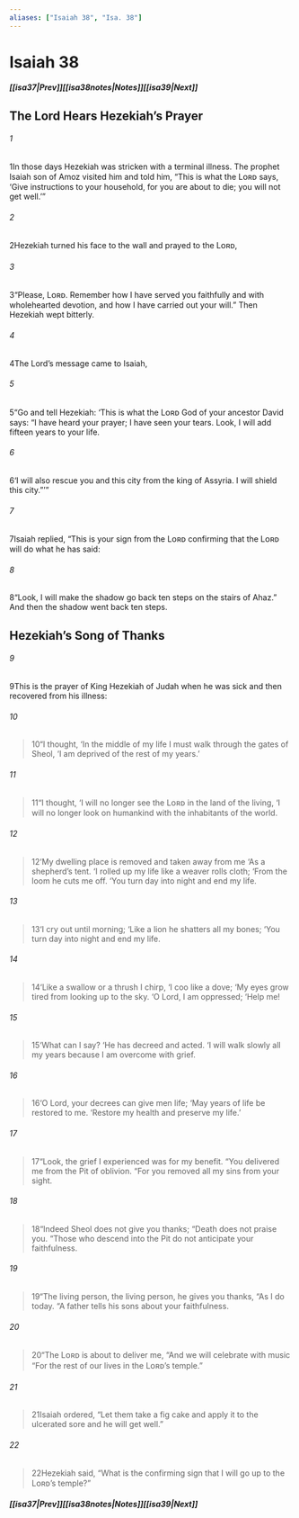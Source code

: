 ```yaml
---
aliases: ["Isaiah 38", "Isa. 38"]
---
```

# Isaiah 38
##### <span class=arrow-left></span>[[isa37|Prev]]<span class=navigation-separator></span>[[isa38notes|Notes]]<span class=navigation-separator></span>[[isa39|Next]]<span class=arrow-right></span>
## The Lord Hears Hezekiah’s Prayer
###### 1
<span class=verse-first>1</span>In those days Hezekiah was stricken with a terminal illness. The prophet Isaiah son of Amoz visited him and told him, “This is what the Lᴏʀᴅ says, ‘Give instructions to your household, for you are about to die; you will not get well.’”
###### 2
<span class=verse-body>2</span>Hezekiah turned his face to the wall and prayed to the Lᴏʀᴅ,
###### 3
<span class=verse-body>3</span>“Please, Lᴏʀᴅ. Remember how I have served you faithfully and with wholehearted devotion, and how I have carried out your will.” Then Hezekiah wept bitterly.
<div class=paragraph-break></div>

###### 4
<span class=verse-first>4</span>The Lord’s message came to Isaiah,
###### 5
<span class=verse-body>5</span>“Go and tell Hezekiah: ‘This is what the Lᴏʀᴅ God of your ancestor David says: “I have heard your prayer; I have seen your tears. Look, I will add fifteen years to your life.
###### 6
<span class=verse-body>6</span>‘I will also rescue you and this city from the king of Assyria. I will shield this city.”’”
<div class=paragraph-break></div>

###### 7
<span class=verse-first>7</span>Isaiah replied, “This is your sign from the Lᴏʀᴅ confirming that the Lᴏʀᴅ will do what he has said:
###### 8
<span class=verse-body>8</span>“Look, I will make the shadow go back ten steps on the stairs of Ahaz.” And then the shadow went back ten steps.
## Hezekiah’s Song of Thanks
###### 9
<span class=verse-first>9</span>This is the prayer of King Hezekiah of Judah when he was sick and then recovered from his illness:
<div class=paragraph-break></div>

###### 10
><span class=verse-body-poetry>10</span><span class=poetry-quote-double>“</span>I thought,
><span class=poetry-quote-single>‘</span>In the middle of my life I must walk through the gates of Sheol,
><span class=poetry-quote-single>‘</span>I am deprived of the rest of my years.’
###### 11
><span class=verse-body-poetry>11</span><span class=poetry-quote-double>“</span>I thought,
><span class=poetry-quote-single>‘</span>I will no longer see the Lᴏʀᴅ in the land of the living,
><span class=poetry-quote-single>‘</span>I will no longer look on humankind with the inhabitants of the world.
###### 12
><span class=verse-body-poetry>12</span><span class=poetry-quote-single>‘</span>My dwelling place is removed and taken away from me
><span class=poetry-quote-single>‘</span>As a shepherd’s tent.
><span class=poetry-quote-single>‘</span>I rolled up my life like a weaver rolls cloth;
><span class=poetry-quote-single>‘</span>From the loom he cuts me off.
><span class=poetry-quote-single>‘</span>You turn day into night and end my life.
###### 13
><span class=verse-body-poetry>13</span><span class=poetry-quote-single>‘</span>I cry out until morning;
><span class=poetry-quote-single>‘</span>Like a lion he shatters all my bones;
><span class=poetry-quote-single>‘</span>You turn day into night and end my life.
###### 14
><span class=verse-body-poetry>14</span><span class=poetry-quote-single>‘</span>Like a swallow or a thrush I chirp,
><span class=poetry-quote-single>‘</span>I coo like a dove;
><span class=poetry-quote-single>‘</span>My eyes grow tired from looking up to the sky.
><span class=poetry-quote-single>‘</span>O Lord, I am oppressed;
><span class=poetry-quote-single>‘</span>Help me!
<div class=paragraph-break></div>

###### 15
><span class=verse-first-poetry>15</span><span class=poetry-quote-single>‘</span>What can I say?
><span class=poetry-quote-single>‘</span>He has decreed and acted.
><span class=poetry-quote-single>‘</span>I will walk slowly all my years because I am overcome with grief.
###### 16
><span class=verse-body-poetry>16</span><span class=poetry-quote-single>‘</span>O Lord, your decrees can give men life;
><span class=poetry-quote-single>‘</span>May years of life be restored to me.
><span class=poetry-quote-single>‘</span>Restore my health and preserve my life.’
<div class=paragraph-break></div>

###### 17
><span class=verse-first-poetry>17</span><span class=poetry-quote-double>“</span>Look, the grief I experienced was for my benefit.
><span class=poetry-quote-double>“</span>You delivered me from the Pit of oblivion.
><span class=poetry-quote-double>“</span>For you removed all my sins from your sight.
###### 18
><span class=verse-body-poetry>18</span><span class=poetry-quote-double>“</span>Indeed Sheol does not give you thanks;
><span class=poetry-quote-double>“</span>Death does not praise you.
><span class=poetry-quote-double>“</span>Those who descend into the Pit do not anticipate your faithfulness.
###### 19
><span class=verse-body-poetry>19</span><span class=poetry-quote-double>“</span>The living person, the living person, he gives you thanks,
><span class=poetry-quote-double>“</span>As I do today.
><span class=poetry-quote-double>“</span>A father tells his sons about your faithfulness.
###### 20
><span class=verse-body-poetry>20</span><span class=poetry-quote-double>“</span>The Lᴏʀᴅ is about to deliver me,
><span class=poetry-quote-double>“</span>And we will celebrate with music
><span class=poetry-quote-double>“</span>For the rest of our lives in the Lᴏʀᴅ’s temple.”
<div class=paragraph-break></div>

###### 21
><span class=verse-first-poetry>21</span>Isaiah ordered, “Let them take a fig cake and apply it to the ulcerated sore and he will get well.”
###### 22
><span class=verse-body-poetry>22</span>Hezekiah said, “What is the confirming sign that I will go up to the Lᴏʀᴅ’s temple?”
##### <span class=arrow-left></span>[[isa37|Prev]]<span class=navigation-separator></span>[[isa38notes|Notes]]<span class=navigation-separator></span>[[isa39|Next]]<span class=arrow-right></span>